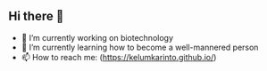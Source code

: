 ## Hi there 👋



- 🔭 I’m currently working on biotechnology
- 🌱 I’m currently learning how to become a well-mannered person
- 📫 How to reach me: (https://kelumkarinto.github.io/)
